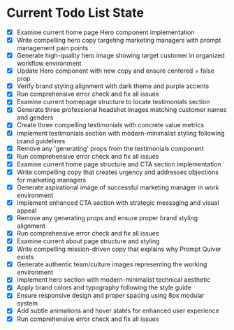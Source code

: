 <!-- DO NOT EDIT - Managed by todo_list tool -->
<!-- Updated: 2025-09-25T12:44:08.510Z -->

# Current Todo List State

- [x] Examine current home page Hero component implementation
- [x] Write compelling hero copy targeting marketing managers with prompt management pain points
- [x] Generate high-quality hero image showing target customer in organized workflow environment
- [x] Update Hero component with new copy and ensure centered = false prop
- [x] Verify brand styling alignment with dark theme and purple accents
- [x] Run comprehensive error check and fix all issues
- [x] Examine current homepage structure to locate testimonials section
- [x] Generate three professional headshot images matching customer names and genders
- [x] Create three compelling testimonials with concrete value metrics
- [x] Implement testimonials section with modern-minimalist styling following brand guidelines
- [x] Remove any 'generating' props from the testimonials component
- [x] Run comprehensive error check and fix all issues
- [x] Examine current home page structure and CTA section implementation
- [x] Write compelling copy that creates urgency and addresses objections for marketing managers
- [x] Generate aspirational image of successful marketing manager in work environment
- [x] Implement enhanced CTA section with strategic messaging and visual appeal
- [x] Remove any generating props and ensure proper brand styling alignment
- [x] Run comprehensive error check and fix all issues
- [x] Examine current about page structure and styling
- [x] Write compelling mission-driven copy that explains why Prompt Quiver exists
- [x] Generate authentic team/culture images representing the working environment
- [x] Implement hero section with modern-minimalist technical aesthetic
- [x] Apply brand colors and typography following the style guide
- [x] Ensure responsive design and proper spacing using 8px modular system
- [x] Add subtle animations and hover states for enhanced user experience
- [x] Run comprehensive error check and fix all issues
